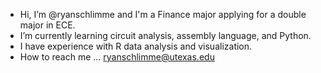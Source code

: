 - Hi, I’m @ryanschlimme and I'm a Finance major applying for a double major in ECE.
- I’m currently learning circuit analysis, assembly language, and Python.
- I have experience with R data analysis and visualization.
- How to reach me ... ryanschlimme@utexas.edu


<!---
ryanschlimme/ryanschlimme is a ✨ special ✨ repository because its `README.md` (this file) appears on your GitHub profile.
You can click the Preview link to take a look at your changes.
--->
